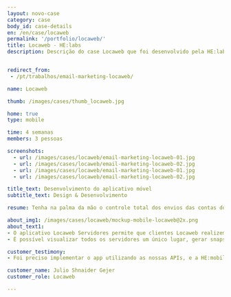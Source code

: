 ```yaml
---
layout: novo-case
category: case
body_id: case-details
en: /en/case/locaweb
permalink: '/portfolio/locaweb/'
title: Locaweb - HE:labs
description: Descrição do case Locaweb que foi desenvolvido pela HE:labs.


redirect_from:
 - /pt/trabalhos/email-marketing-locaweb/

name: Locaweb

thumb: /images/cases/thumb_locaweb.jpg

home: true
type: mobile

time: 4 semanas
members: 3 pessoas

screenshots:
  - url: /images/cases/locaweb/email-marketing-locaweb-01.jpg
  - url: /images/cases/locaweb/email-marketing-locaweb-02.jpg
  - url: /images/cases/locaweb/email-marketing-locaweb-01.jpg
  - url: /images/cases/locaweb/email-marketing-locaweb-02.jpg

title_text: Desenvolvimento do aplicativo móvel
subtitle_text: Design & Desenvolvimento

resume: Tenha na palma da mão o controle total dos envios das contas do seu Email Marketing.

about_img1: /images/cases/locaweb/mockup-mobile-locaweb@2x.png
about_text1:
- O aplicativo Locaweb Servidores permite que clientes Locaweb realizem tarefas em seus servidores Cloud e Dedicados de onde estiverem.
- É possível visualizar todos os servidores um único lugar, gerar snapshots e criar agendamentos, execute testes de conectividade e latência via ping, acompanhar o status dos servidores e reiniciá-los.

customer_testimony:
- Foi preciso implementar o app utilizando as nossas APIs, e a HE:mobile realizou isto praticamente sem perguntar nada para nós, de forma super tranquila. Através da HE:mobile nós conseguimos acelerar o nosso backlog, e a experiência deles com dispositivos móveis foi fundamental para atingirmos os resultados que esperávamos.

customer_name: Julio Shnaider Gejer
customer_role: Locaweb

---
```

